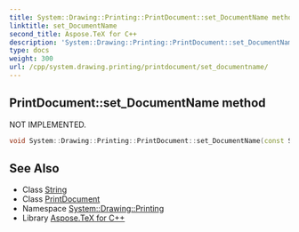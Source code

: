 ```yaml
---
title: System::Drawing::Printing::PrintDocument::set_DocumentName method
linktitle: set_DocumentName
second_title: Aspose.TeX for C++
description: 'System::Drawing::Printing::PrintDocument::set_DocumentName method. NOT IMPLEMENTED in C++.'
type: docs
weight: 300
url: /cpp/system.drawing.printing/printdocument/set_documentname/
---
```

## PrintDocument::set_DocumentName method


NOT IMPLEMENTED.

```cpp
void System::Drawing::Printing::PrintDocument::set_DocumentName(const String &name)
```


## See Also

* Class [String](../../../system/string/)
* Class [PrintDocument](../)
* Namespace [System::Drawing::Printing](../../)
* Library [Aspose.TeX for C++](../../../)
